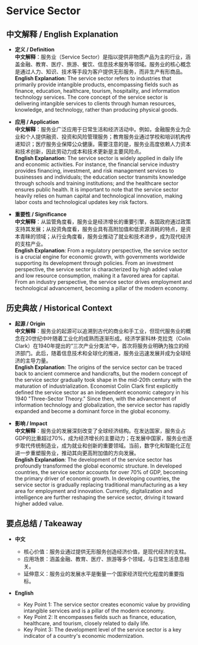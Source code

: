# Service Sector

## 中文解释 / English Explanation

* **定义 / Definition**  
  **中文解释**：服务业（Service Sector）是指以提供非物质产品为主的行业，涵盖金融、教育、医疗、旅游、餐饮、信息技术服务等领域。服务业的核心概念是通过人力、知识、技术等手段为客户提供无形服务，而非生产有形商品。  
  **English Explanation**: The service sector refers to industries that primarily provide intangible products, encompassing fields such as finance, education, healthcare, tourism, hospitality, and information technology services. The core concept of the service sector is delivering intangible services to clients through human resources, knowledge, and technology, rather than producing physical goods.

* **应用 / Application**  
  **中文解释**：服务业广泛应用于日常生活和经济活动中。例如，金融服务业为企业和个人提供融资、投资和风险管理服务；教育服务业通过学校和培训机构传递知识；医疗服务业保障公众健康。需要注意的是，服务业高度依赖人力资本和技术创新，因此劳动力成本和技术更新是主要风险点。  
  **English Explanation**: The service sector is widely applied in daily life and economic activities. For instance, the financial service industry provides financing, investment, and risk management services to businesses and individuals; the education sector transmits knowledge through schools and training institutions; and the healthcare sector ensures public health. It is important to note that the service sector heavily relies on human capital and technological innovation, making labor costs and technological updates key risk factors.

* **重要性 / Significance**  
  **中文解释**：从监管角度看，服务业是经济增长的重要引擎，各国政府通过政策支持其发展；从投资角度看，服务业具有高附加值和低资源消耗的特点，是资本青睐的领域；从行业角度看，服务业推动了就业和技术进步，成为现代经济的支柱产业。  
  **English Explanation**: From a regulatory perspective, the service sector is a crucial engine for economic growth, with governments worldwide supporting its development through policies. From an investment perspective, the service sector is characterized by high added value and low resource consumption, making it a favored area for capital. From an industry perspective, the service sector drives employment and technological advancement, becoming a pillar of the modern economy.

## 历史典故 / Historical Context

* **起源 / Origin**  
  **中文解释**：服务业的起源可以追溯到古代的商业和手工业，但现代服务业的概念在20世纪中叶随着工业化的成熟而逐渐形成。经济学家科林·克拉克（Colin Clark）在1940年提出的“三次产业分类法”中，首次将服务业明确为独立的经济部门。此后，随着信息技术和全球化的推进，服务业迅速发展并成为全球经济的主导力量。  
  **English Explanation**: The origins of the service sector can be traced back to ancient commerce and handicrafts, but the modern concept of the service sector gradually took shape in the mid-20th century with the maturation of industrialization. Economist Colin Clark first explicitly defined the service sector as an independent economic category in his 1940 "Three-Sector Theory." Since then, with the advancement of information technology and globalization, the service sector has rapidly expanded and become a dominant force in the global economy.

* **影响 / Impact**  
  **中文解释**：服务业的发展深刻改变了全球经济结构。在发达国家，服务业占GDP的比重超过70%，成为经济增长的主要动力；在发展中国家，服务业也逐步取代传统制造业，成为就业和创新的重要领域。当前，数字化和智能化正在进一步重塑服务业，推动其向更高附加值的方向发展。  
  **English Explanation**: The development of the service sector has profoundly transformed the global economic structure. In developed countries, the service sector accounts for over 70% of GDP, becoming the primary driver of economic growth. In developing countries, the service sector is gradually replacing traditional manufacturing as a key area for employment and innovation. Currently, digitalization and intelligence are further reshaping the service sector, driving it toward higher added value.

## 要点总结 / Takeaway

* **中文**  
  - 核心价值：服务业通过提供无形服务创造经济价值，是现代经济的支柱。  
  - 应用场景：涵盖金融、教育、医疗、旅游等多个领域，与日常生活息息相关。  
  - 延伸意义：服务业的发展水平是衡量一个国家经济现代化程度的重要指标。  

* **English**  
  - Key Point 1: The service sector creates economic value by providing intangible services and is a pillar of the modern economy.  
  - Key Point 2: It encompasses fields such as finance, education, healthcare, and tourism, closely related to daily life.  
  - Key Point 3: The development level of the service sector is a key indicator of a country's economic modernization.